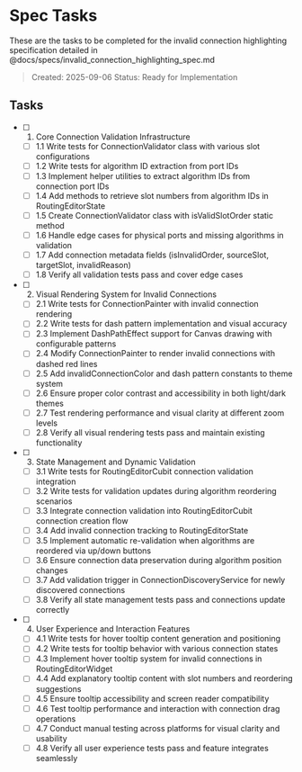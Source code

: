 # Spec Tasks

These are the tasks to be completed for the invalid connection highlighting specification detailed in @docs/specs/invalid_connection_highlighting_spec.md

> Created: 2025-09-06
> Status: Ready for Implementation

## Tasks

- [ ] 1. Core Connection Validation Infrastructure
  - [ ] 1.1 Write tests for ConnectionValidator class with various slot configurations
  - [ ] 1.2 Write tests for algorithm ID extraction from port IDs
  - [ ] 1.3 Implement helper utilities to extract algorithm IDs from connection port IDs
  - [ ] 1.4 Add methods to retrieve slot numbers from algorithm IDs in RoutingEditorState
  - [ ] 1.5 Create ConnectionValidator class with isValidSlotOrder static method
  - [ ] 1.6 Handle edge cases for physical ports and missing algorithms in validation
  - [ ] 1.7 Add connection metadata fields (isInvalidOrder, sourceSlot, targetSlot, invalidReason)
  - [ ] 1.8 Verify all validation tests pass and cover edge cases

- [ ] 2. Visual Rendering System for Invalid Connections
  - [ ] 2.1 Write tests for ConnectionPainter with invalid connection rendering
  - [ ] 2.2 Write tests for dash pattern implementation and visual accuracy
  - [ ] 2.3 Implement DashPathEffect support for Canvas drawing with configurable patterns
  - [ ] 2.4 Modify ConnectionPainter to render invalid connections with dashed red lines
  - [ ] 2.5 Add invalidConnectionColor and dash pattern constants to theme system
  - [ ] 2.6 Ensure proper color contrast and accessibility in both light/dark themes
  - [ ] 2.7 Test rendering performance and visual clarity at different zoom levels
  - [ ] 2.8 Verify all visual rendering tests pass and maintain existing functionality

- [ ] 3. State Management and Dynamic Validation
  - [ ] 3.1 Write tests for RoutingEditorCubit connection validation integration
  - [ ] 3.2 Write tests for validation updates during algorithm reordering scenarios
  - [ ] 3.3 Integrate connection validation into RoutingEditorCubit connection creation flow
  - [ ] 3.4 Add invalid connection tracking to RoutingEditorState
  - [ ] 3.5 Implement automatic re-validation when algorithms are reordered via up/down buttons
  - [ ] 3.6 Ensure connection data preservation during algorithm position changes
  - [ ] 3.7 Add validation trigger in ConnectionDiscoveryService for newly discovered connections
  - [ ] 3.8 Verify all state management tests pass and connections update correctly

- [ ] 4. User Experience and Interaction Features  
  - [ ] 4.1 Write tests for hover tooltip content generation and positioning
  - [ ] 4.2 Write tests for tooltip behavior with various connection states
  - [ ] 4.3 Implement hover tooltip system for invalid connections in RoutingEditorWidget
  - [ ] 4.4 Add explanatory tooltip content with slot numbers and reordering suggestions
  - [ ] 4.5 Ensure tooltip accessibility and screen reader compatibility
  - [ ] 4.6 Test tooltip performance and interaction with connection drag operations
  - [ ] 4.7 Conduct manual testing across platforms for visual clarity and usability
  - [ ] 4.8 Verify all user experience tests pass and feature integrates seamlessly